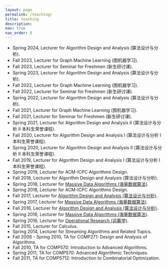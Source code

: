 ```yaml
---
layout: page
permalink: /teaching/
title: teaching
description: 
nav: true
nav_order: 8
---
```


*   Spring 2024, Lecturer for Algorithm Design and Analysis (算法设计与分析).  
*   Fall 2023, Lecturer for Graph Machine Learning (图机器学习).  
*   Fall 2023, Lecturer for Seminar for Freshmen (新生研讨课).  
*   Spring 2023, Lecturer for Algorithm Design and Analysis (算法设计与分析).  
*   Fall 2022, Lecturer for Graph Machine Learning (图机器学习).  
*   Fall 2022, Lecturer for Seminar for Freshmen (新生研讨课).  
*   Spring 2022, Lecturer for Algorithm Design and Analysis (算法设计与分析).  
*   Fall 2021, Lecturer for Graph Machine Learning (图机器学习).  
*   Fall 2021, Lecturer for Seminar for Freshmen (新生研讨课).  
*   Spring 2021, Lecturer for Algorithm Design and Analysis II (算法设计与分析 II 本科生荣誉课程).  
*   Fall 2020, Lecturer for Algorithm Design and Analysis I (算法设计与分析 I 本科生荣誉课程).  
*   Spring 2020, Lecturer for Algorithm Design and Analysis II (算法设计与分析 II 本科生荣誉课程).  
*   Fall 2019, Lecturer for Algorithm Design and Analysis I (算法设计与分析 I 本科生荣誉课程).  
*   Spring 2019, Lecturer for ACM-ICPC Algorithms Design.  
*   Fall 2018, Lecturer for Algorithm Design and Analysis (算法设计与分析).  
*   Spring 2018, Lecturer for [Massive Data Algorithms (海量数据算法)](http://exp.vanpersie.cc/massive_data_algorithm_2018_spring "http://exp.vanpersie.cc/massive_data_algorithm_2018_spring").  
*   Spring 2018, Lecturer for ACM-ICPC Algorithms Design.  
*   Fall 2017, Lecturer for [Algorithm Design and Analysis (算法设计与分析)](http://exp.vanpersie.cc/algorithm_2017_autumn "http://exp.vanpersie.cc/algorithm_2017_autumn").  
*   Spring 2017, Lecturer for [Massive Data Algorithms (海量数据算法)](http://exp.vanpersie.cc/massive_data_algorithm_2017_spring "http://exp.vanpersie.cc/massive_data_algorithm_2017_spring").  
*   Fall 2016, Lecturer for [Algorithm Design and Analysis (算法设计与分析)](http://exp.vanpersie.cc/algorithm "http://exp.vanpersie.cc/algorithm").  
*   Spring 2016, Lecturer for [Massive Data Algorithms (海量数据算法)](http://exp.vanpersie.cc/stream "http://exp.vanpersie.cc/stream").  
*   Spring 2016, Lecturer for [Operational Research (运筹学)](http://exp.vanpersie.cc/operations "http://exp.vanpersie.cc/operations").  
*   Fall 2015, Lecturer for Calculus.  
*   Spring 2014, Lecturer for Streaming Algorithms and Related Topics.  
*   Fall 2008 - Spring 2010, TA for COMP271: Design and Analysis of Algorithms.  
*   Fall 2010, TA for COMP570: Introduction to Advanced Algorithms.  
*   Spring 2011, TA for COMP570: Advanced Algorithmic Techniques.  
*   Fall 2011, TA for COMP5712: Introduction to Combinatorial Optimization.